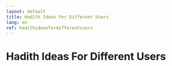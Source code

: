 ```yaml
---
layout: default
title: Hadith Ideas For Different Users
lang: en
ref: hadithideasfordifferentusers
---
```

# Hadith Ideas For Different Users

